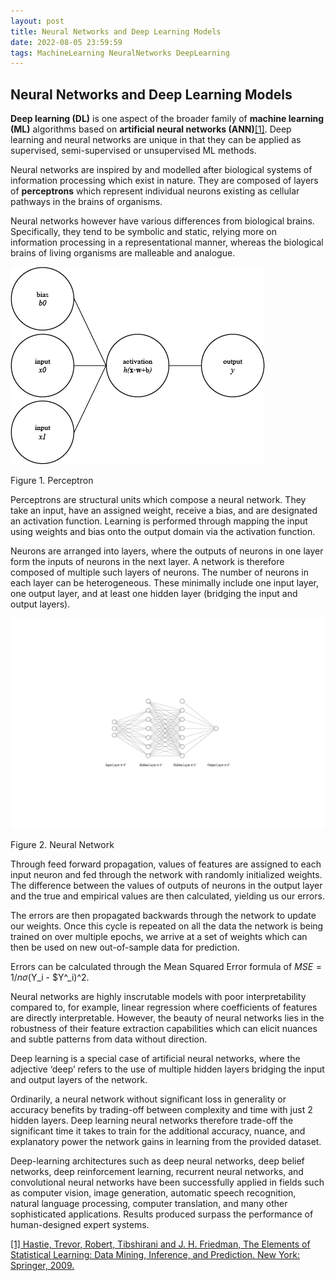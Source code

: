 ```yaml
---
layout: post
title: Neural Networks and Deep Learning Models
date: 2022-08-05 23:59:59
tags: MachineLearning NeuralNetworks DeepLearning
---
```

## Neural Networks and Deep Learning Models
**Deep learning (DL)** is one aspect of the broader family of  **machine learning (ML)** algorithms based on **artificial neural networks (ANN)**[[1]](https://www.amazon.com/Elements-Statistical-Learning-Prediction-Statistics/dp/0387848576). Deep learning and neural networks are unique in that they can be applied as supervised, semi-supervised or unsupervised ML methods.

Neural networks are inspired by and modelled after biological systems of information processing which exist in nature. They are composed of layers of **perceptrons** which represent individual neurons existing as cellular pathways in the brains of organisms.

Neural networks however have various differences from biological brains. Specifically, they tend to be symbolic and static, relying more on information processing in a representational manner, whereas the biological brains of living organisms are malleable and analogue.

![Perceptron](/docs/assets/images/perceptron.PNG)

Figure 1. Perceptron

Perceptrons are structural units which compose a neural network. They take an input, have an assigned weight, receive a bias, and are designated an activation function. Learning is performed through mapping the input using weights and bias onto the output domain via the activation function.

Neurons are arranged into layers, where the outputs of neurons in one layer form the inputs of neurons in the next layer. A network is therefore composed of multiple such layers of neurons. The number of neurons in each layer can be heterogeneous. These minimally include one input layer, one output layer, and at least one hidden layer (bridging the input and output layers).

![Neural Network](/docs/assets/images/nn.PNG)

Figure 2. Neural Network

Through feed forward propagation, values of features are assigned to each input neuron and fed through the network with randomly initialized weights. The difference between the values of outputs of neurons in the output layer and the true and empirical values are then calculated, yielding us our errors.

The errors are then propagated backwards through the network to update our weights. Once this cycle is repeated on all the data the network is being trained on over multiple epochs, we arrive at a set of weights which can then be used on new out-of-sample data for prediction.

Errors can be calculated through the Mean Squared Error formula of $MSE=1/n \sigma ($Y_i - $Y^_i)^2.

Neural networks are highly inscrutable models with poor interpretability compared to, for example, linear regression where coefficients of features are directly interpretable. However, the beauty of neural networks lies in the robustness of their feature extraction capabilities which can elicit nuances and subtle patterns from data without direction.

Deep learning is a special case of artificial neural networks, where the adjective ‘deep’ refers to the use of multiple hidden layers bridging the input and output layers of the network.

Ordinarily, a neural network without significant loss in generality or accuracy benefits by trading-off between complexity and time with just 2 hidden layers. Deep learning neural networks therefore trade-off the significant time it takes to train for the additional accuracy, nuance, and explanatory power the network gains in learning from the provided dataset.

Deep-learning architectures such as deep neural networks, deep belief networks, deep reinforcement learning, recurrent neural networks, and convolutional neural networks have been successfully applied in fields such as computer vision, image generation, automatic speech recognition, natural language processing, computer translation, and many other sophisticated applications. Results produced surpass the performance of human-designed expert systems.

[[1] Hastie, Trevor, Robert, Tibshirani and J. H. Friedman, The Elements of Statistical Learning: Data Mining, Inference, and Prediction. New York: Springer, 2009.](https://www.amazon.com/Elements-Statistical-Learning-Prediction-Statistics/dp/0387848576)
